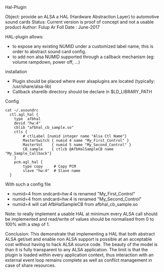 Hal-Plugin 

Object: provide an ALSA a HAL (Hardware Abstraction Layer) to automotive sound cards
Status: Current version is proof of concept and not a usable product
Author: Fulup Ar Foll
Date  : June-2017

HAL-plugin allows:
 - to expose any existing NUMID under a customized label name, this is order to abstract sound card config.
 - to add non alsa NUMID supported through a callback mechanism (eg: volume rampdown, power off, ...)

installation
 - Plugin should be placed where ever alsaplugins are located (typically: /usr/share/alsa-lib)
 - Callback sharelib directory should be declare in $LD_LIBRARY_PATH

Config
```
cat ~/.asoundrc
  ctl.agl_hal {
    type  afbhal
    devid "hw:4"
    cblib "afbhal_cb_sample.so"
    ctls {
        # ctlLabel {numid integer name "Alsa Ctl Name"}
        MasterSwitch { numid 4 name "My_First_Control" }
        MasterVol    { numid 5 name "My_Second_Control" }
        CB_sample    { ctlcb @AfbHalSampleCB name "My_Sample_Callback"} 
    }
    pcm.agl_hal {
        type copy     # Copy PCM
        slave "hw:4"  # Slave name
  }
```

With such a config file
 - numid=4 from sndcard=hw:4 is renamed "My_First_Control"
 - numid=4 from sndcard=hw:4 is renamed "My_Second_Control"
 - numid=4 will call AfbHalSampleCB from afbhal_cb_sample.so

Note: to really implement a usable HAL at minimum every ALSA call should be implemented and read/write of values should be normalised from 0 to 100% with a step of 1.

Conclusion: This demonstrate that implementing a HAL that both abstract ALSA get/set and enable non ALSA support is possible at an acceptable cost
without having to hack ALSA source code. The beauty of the model is than it is fully transparent to any ALSA application. The limit is that the plugin is loaded
within every application context, thus interaction with an external event loop remains complete as well as conflict management in case of share resources.
